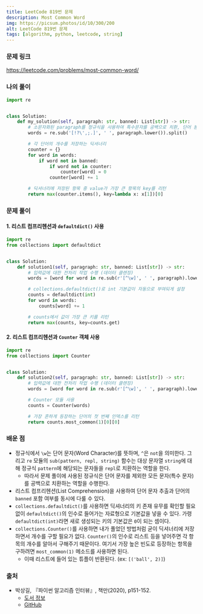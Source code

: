 ```yaml
---
title: LeetCode 819번 문제
description: Most Common Word
img: https://picsum.photos/id/10/300/200
alt: LeetCode 819번 문제
tags: [algorithm, python, leetcode, string]
---
```


### 문제 링크

https://leetcode.com/problems/most-common-word/

### 나의 풀이

```python
import re


class Solution:
    def my_solution(self, paragraph: str, banned: List[str]) -> str:
        # 소문자화된 paragraph를 정규식을 사용하여 특수문자를 공백으로 치환, 단어 분리
        words = re.sub('[!?\',;.]', ' ', paragraph.lower()).split()

        # 각 단어의 개수를 저장하는 딕셔너리
        counter = {}
        for word in words:
            if word not in banned:
                if word not in counter:
                    counter[word] = 0
                counter[word] += 1

        # 딕셔너리에 저장된 항목 중 value가 가장 큰 항목의 key를 리턴
        return max(counter.items(), key=lambda x: x[1])[0]
```

### 문제 풀이

#### 1. 리스트 컴프리헨션과 `defaultdict()` 사용

```python
import re
from collections import defaultdict


class Solution:
    def solution1(self, paragraph: str, banned: List[str]) -> str:
        # 입력값에 대한 전처리 작업 수행 (데이터 클렌징)
        words = [word for word in re.sub(r'[^\w]', ' ', paragraph).lower().split() if word not in banned]

        # collections.defaultdict()로 int 기본값이 자동으로 부여되게 설정
        counts = defaultdict(int)
        for word in words:
            counts[word] += 1

        # counts에서 값이 가장 큰 키를 리턴
        return max(counts, key=counts.get)
```

#### 2. 리스트 컴프리헨션과 `Counter` 객체 사용

```python
import re
from collections import Counter


class Solution:
    def solution2(self, paragraph: str, banned: List[str]) -> str:
        # 입력값에 대한 전처리 작업 수행 (데이터 클렌징)
        words = [word for word in re.sub(r'[^\w]', ' ', paragraph).lower().split() if word not in banned]

        # Counter 모듈 사용
        counts = Counter(words)

        # 가장 흔하게 등장하는 단어의 첫 번째 인덱스를 리턴
        return counts.most_common(1)[0][0]
```

### 배운 점

- 정규식에서 `\w`는 단어 문자(Word Character)를 뜻하며, `^`은 `not`을 의미한다. 그리고 `re` 모듈의 `sub(pattern, repl, string)` 함수는 대상 문자열 `string`에 대해 정규식 `pattern`에 해당되는 문자들을 `repl`로 치환하는 역할을 한다.
  - 따라서 문제 풀이에 사용된 정규식은 단어 문자를 제외한 모든 문자(특수 문자)를 공백으로 치환하는 역할을 수행한다.
- 리스트 컴프리헨션(List Comprehension)을 사용하여 단어 문자 추출과 단어의 `banned` 포함 여부를 동시에 다룰 수 있다.
- `collections.defaultdict()`를 사용하면 딕셔너리의 키 존재 유무를 확인할 필요 없이 `defaultdict()`의 인수로 들어가는 자료형으로 기본값을 넣을 수 있다. 가령 `defaultdict(int)`라면 새로 생성되는 키의 기본값은 `0`이 되는 셈이다.
- `collections.Counter()`를 사용하면 내가 풀었던 방법처럼 굳이 딕셔너리에 저장하면서 개수를 구할 필요가 없다. `Counter()`의 인수로 리스트 등을 넣어주면 각 항목의 개수를 알아서 구해주기 때문이다. 여기서 가장 높은 빈도로 등장하는 항목을 구하려면 `most_common(1)` 메소드를 사용하면 된다.
  - 이때 리스트에 들어 있는 튜플이 반환된다. (ex: `[('ball', 2)]`)

### 출처

- 박상길, 『파이썬 알고리즘 인터뷰』, 책만(2020), p151-152.
  - [도서 정보](https://www.onlybook.co.kr/entry/algorithm-interview)
  - [GitHub](https://github.com/onlybooks/algorithm-interview)
